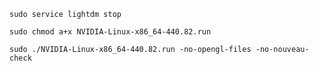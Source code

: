 ```
sudo service lightdm stop
```



```
sudo chmod a+x NVIDIA-Linux-x86_64-440.82.run
```





```
sudo ./NVIDIA-Linux-x86_64-440.82.run -no-opengl-files -no-nouveau-check
```

